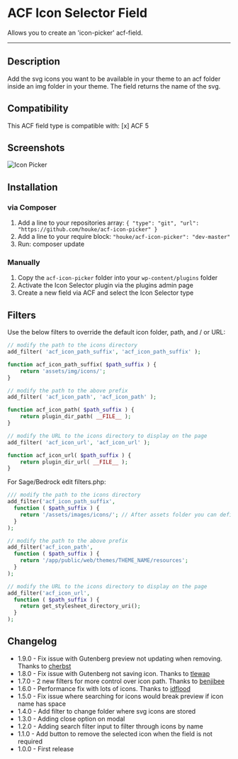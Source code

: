 # ACF Icon Selector Field

Allows you to create an 'icon-picker' acf-field.

---

## Description

Add the svg icons you want to be available in your theme to an acf folder inside an img folder in your theme. The field returns the name of the svg.

## Compatibility

This ACF field type is compatible with:
[x] ACF 5

## Screenshots

![Icon Picker](https://raw.githubusercontent.com/houke/acf-icon-picker/master/screenshots/example.png)

## Installation

### via Composer
1. Add a line to your repositories array: `{ "type": "git", "url": "https://github.com/houke/acf-icon-picker" }`
2. Add a line to your require block: `"houke/acf-icon-picker": "dev-master"`
3. Run: composer update

### Manually
1. Copy the `acf-icon-picker` folder into your `wp-content/plugins` folder
2. Activate the Icon Selector plugin via the plugins admin page
3. Create a new field via ACF and select the Icon Selector type

## Filters

Use the below filters to override the default icon folder, path, and / or URL:

```php
// modify the path to the icons directory
add_filter( 'acf_icon_path_suffix', 'acf_icon_path_suffix' );

function acf_icon_path_suffix( $path_suffix ) {
    return 'assets/img/icons/';
}

// modify the path to the above prefix
add_filter( 'acf_icon_path', 'acf_icon_path' );

function acf_icon_path( $path_suffix ) {
    return plugin_dir_path( __FILE__ );
}

// modify the URL to the icons directory to display on the page
add_filter( 'acf_icon_url', 'acf_icon_url' );

function acf_icon_url( $path_suffix ) {
    return plugin_dir_url( __FILE__ );
}
```

For Sage/Bedrock edit filters.php:

```php
/// modify the path to the icons directory
add_filter('acf_icon_path_suffix',
  function ( $path_suffix ) {
    return '/assets/images/icons/'; // After assets folder you can define folder structure
  }
);

// modify the path to the above prefix
add_filter('acf_icon_path',
  function ( $path_suffix ) {
    return '/app/public/web/themes/THEME_NAME/resources';
  }
);

// modify the URL to the icons directory to display on the page
add_filter('acf_icon_url',
  function ( $path_suffix ) {
    return get_stylesheet_directory_uri();
  }
);
```

## Changelog

* 1.9.0 - Fix issue with Gutenberg preview not updating when removing. Thanks to [cherbst](https://github.com/houke/acf-icon-picker/pull/23)
* 1.8.0 - Fix issue with Gutenberg not saving icon. Thanks to [tlewap](https://github.com/houke/acf-icon-picker/pull/17)
* 1.7.0 - 2 new filters for more control over icon path. Thanks to [benjibee](https://github.com/houke/acf-icon-picker/pull/11)
* 1.6.0 - Performance fix with lots of icons. Thanks to [idflood](https://github.com/houke/acf-icon-picker/pull/9)
* 1.5.0 - Fix issue where searching for icons would break preview if icon name has space
* 1.4.0 - Add filter to change folder where svg icons are stored
* 1.3.0 - Adding close option on modal
* 1.2.0 - Adding search filter input to filter through icons by name
* 1.1.0 - Add button to remove the selected icon when the field is not required
* 1.0.0 - First release
